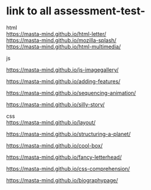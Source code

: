 # link to all assessment-test-

html <br>
https://masta-mind.github.io/html-letter/ <br>
https://masta-mind.github.io/mozilla-splash/ <br>
https://masta-mind.github.io/html-multimedia/ <br>


js <br>

https://masta-mind.github.io/js-imagegallery/ <br>

https://masta-mind.github.io/adding-features/<br>

https://masta-mind.github.io/sequencing-animation/<br>

https://masta-mind.github.io/silly-story/<br>

css<br>
https://masta-mind.github.io/layout/<br>

https://masta-mind.github.io/structuring-a-planet/<br>

https://masta-mind.github.io/cool-box/<br>

https://masta-mind.github.io/fancy-letterhead/<br>

https://masta-mind.github.io/css-comprehension/<br>

https://masta-mind.github.io/biographypage/<br>
